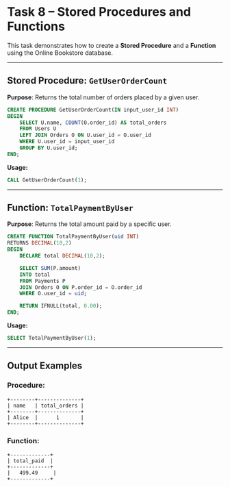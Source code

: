 # Task 8 – Stored Procedures and Functions

This task demonstrates how to create a **Stored Procedure** and a **Function** using the Online Bookstore database.

---

## Stored Procedure: `GetUserOrderCount`

**Purpose**: Returns the total number of orders placed by a given user.

```sql
CREATE PROCEDURE GetUserOrderCount(IN input_user_id INT)
BEGIN
    SELECT U.name, COUNT(O.order_id) AS total_orders
    FROM Users U
    LEFT JOIN Orders O ON U.user_id = O.user_id
    WHERE U.user_id = input_user_id
    GROUP BY U.user_id;
END;
```

**Usage:**
```sql
CALL GetUserOrderCount(1);
```

---

## Function: `TotalPaymentByUser`

**Purpose**: Returns the total amount paid by a specific user.

```sql
CREATE FUNCTION TotalPaymentByUser(uid INT)
RETURNS DECIMAL(10,2)
BEGIN
    DECLARE total DECIMAL(10,2);

    SELECT SUM(P.amount)
    INTO total
    FROM Payments P
    JOIN Orders O ON P.order_id = O.order_id
    WHERE O.user_id = uid;

    RETURN IFNULL(total, 0.00);
END;
```

**Usage:**
```sql
SELECT TotalPaymentByUser(1);
```

---

## Output Examples

### Procedure:
```
+--------+--------------+
| name   | total_orders |
+--------+--------------+
| Alice  |      1       |
+--------+--------------+
```

### Function:
```
+-------------+
| total_paid  |
+-------------+
|   499.49     |
+-------------+
```
